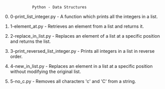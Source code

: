 			     Python - Data Structures
0. 0-print_list_integer.py - A function which prints all the integers in a list.

1. 1-element_at.py - Retrieves an element from a list and returns it.

2. 2-replace_in_list.py - Replaces an element of a list at a specific position and returns the list.

3. 3-print_reversed_list_integer.py - Prints all integers in a list in reverse order.

4. 4-new_in_list.py - Replaces an element in a list at a specific position without modifying the original list.

5. 5-no_c.py - Removes all characters 'c' and 'C' from a string.
